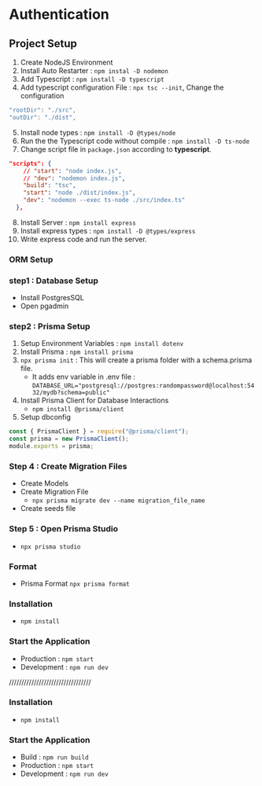 # Authentication

## Project Setup

1. Create NodeJS Environment
2. Install Auto Restarter : `npm instal -D nodemon`
3. Add Typescript : `npm install -D typescript`
4. Add typescript configuration File : `npx tsc --init`, Change the configuration

```ts
"rootDir": "./src",
"outDir": "./dist",
```

5. Install node types : `npm install -D @types/node`
6. Run the the Typescript code without compile : `npm install -D ts-node`
7. Change script file in `package.json` according to **typescript**.

```json
"scripts": {
    // "start": "node index.js",
    // "dev": "nodemon index.js",
    "build": "tsc",
    "start": "node ./dist/index.js",
    "dev": "nodemon --exec ts-node ./src/index.ts"
  },
```

8. Install Server : `npm install express`
9. Install express types : `npm install -D @types/express`
10. Write express code and run the server.

### ORM Setup

### step1 : Database Setup

- Install PostgresSQL
- Open pgadmin

### step2 : Prisma Setup

1. Setup Environment Variables : `npm install dotenv`
2. Install Prisma : `npm install prisma`
3. `npx prisma init` : This will create a prisma folder with a schema.prisma file.
   - It adds env variable in .env file : `DATABASE_URL="postgresql://postgres:randompassword@localhost:5432/mydb?schema=public"`
4. Install Prisma Client for Database Interactions
   - `npm install @prisma/client`
5. Setup dbconfig

```js
const { PrismaClient } = require("@prisma/client");
const prisma = new PrismaClient();
module.exports = prisma;
```

### Step 4 : Create Migration Files

- Create Models
- Create Migration File
  - `npx prisma migrate dev --name migration_file_name`
- Create seeds file

### Step 5 : Open Prisma Studio

- `npx prisma studio`

### Format

- Prisma Format `npx prisma format`

### Installation

- `npm install`

### Start the Application

- Production : `npm start`
- Development : `npm run dev`

/////////////////////////////////

### Installation

- `npm install`

### Start the Application

- Build : `npm run build`
- Production : `npm start`
- Development : `npm run dev`
